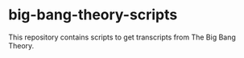 # big-bang-theory-scripts
This repository contains scripts to get transcripts from The Big Bang Theory.
